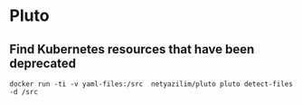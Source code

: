 # Pluto
## Find Kubernetes resources that have been deprecated

```
docker run -ti -v yaml-files:/src  netyazilim/pluto pluto detect-files -d /src

```
